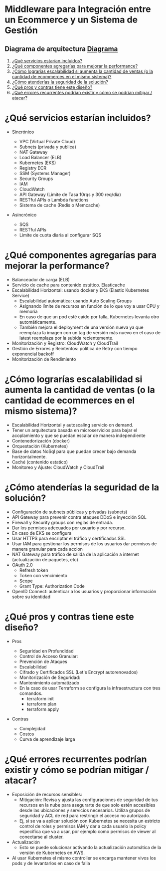 # Middleware para Integración entre un Ecommerce y un Sistema de Gestión

## Diagrama de arquitectura [Diagrama](https://excalidraw.com/#json=lEjw6OErLDx2qV5T-yX9T,qrIQOvGP390hcqhKix_MUQ)



1. [¿Qué servicios estarían incluidos?](#qué-servicios-estarían-incluidos)
2. [¿Qué componentes agregarías para mejorar la performance?](#qué-componentes-agregarías-para-mejorar-la-performance)
3. [¿Cómo lograrías escalabilidad si aumenta la cantidad de ventas (o la cantidad de ecommerces en el mismo sistema)?](#cómo-lograrías-escalabilidad-si-aumenta-la-cantidad-de-ventas-o-la-cantidad-de-ecommerces-en-el-mismo-sistema)
4. [¿Cómo atenderías la seguridad de la solución?](#cómo-atenderías-la-seguridad-de-la-solución)
5. [¿Qué pros y contras tiene este diseño?](#qué-pros-y-contras-tiene-este-diseño)
6. [¿Qué errores recurrentes podrían existir y cómo se podrían mitigar / atacar?](#qué-errores-recurrentes-podrían-existir-y-cómo-se-podrían-mitigar--atacar)



# ¿Qué servicios estarían incluidos?

* Sincrónico
    * VPC (Virtual Private Cloud)
    * Subnets (privada y publica)
    * NAT Gateway
    * Load Balancer (ELB) 
    * Kubernetes (EKS) 
    * Registry ECR
    * SSM (Systems Manager)
    * Security Groups 
    * IAM 
    * CloudWatch
    * API Gateway (Limite de Tasa 10rqs y 300 req/día)
    * RESTful APIs o Lambda functions
    * Sistema de cache (Redis o Memcache)

* Asincrónico
    * SQS
    * RESTful APIs
    * Limite de cuota diaria al configurar SQS

# ¿Qué componentes agregarías para mejorar la performance?

* Balanceador de carga (ELB)
* Servicio de cache para contenido estático. Elasticache
* Escalabilidad Horizontal: usando docker y EKS (Elastic Kubernetes Service)
    - Escalabilidad automática: usando Auto Scaling Groups
    - Asignando límite de recursos en función de lo que voy a usar CPU y memoria
    - En caso de que un pod esté caído por falla, Kubernetes levanta otro automáticamente.
    - También mejora el deployment de una versión nueva ya que reemplaza la imagen con un tag de versión más nuevo en el caso de latest reemplaza por la subida recientemente.
* Monitorización y Registro: CloudWatch y CloudTrail
* Gestión de Errores y Reintentos: política de Retry con tiempo exponencial backoff 
* Monitorización de Rendimiento

# ¿Cómo lograrías escalabilidad si aumenta la cantidad de ventas (o la cantidad de ecommerces en el mismo sistema)?

* Escalabilidad Horizontal y autoscaling servicio on demand.
* Tener un arquitectura basada en microservicios para bajar el acoplamiento y que se puedan escalar de manera independiente
* Contenedorización (docker)
* Orquestación (Kubernetes)
* Base de datos NoSql para que puedan crecer bajo demanda horizontalmente.
*  Caché (contenido estatico)
* Monitoreo y Ajuste: CloudWatch y CloudTrail

# ¿Cómo atenderías la seguridad de la solución?

* Configuración de subnets públicas y privadas (subnets)
* API Gateway para prevenir contra ataques DDoS e inyección SQL
* Firewall y Security groups con reglas de entrada.
* Dar los permisos adecuados por usuario y por recurso. 
* En caso de EKS se configura 
* Usar HTTPS para encriptar el tráfico y certificados SSL
* Usar IAM para gestionar los permisos de los usuarios dar permisos de manera granular para cada accion
* NAT Gateway para tráfico de salida de la aplicación a internet (actualización de paquetes, etc)
* OAuth 2.0
    * Refresh token
    * Token con vencimiento
    * Scope
    * Grant Type: Authorization Code
* OpenID Connect: autenticar a los usuarios y proporcionar información sobre su identidad

# ¿Qué pros y contras tiene este diseño?

* Pros
    - Seguridad en Profundidad
    - Control de Acceso Granular:
    - Prevención de Ataques
    - Escalabilidad
    - Cifrado y Certificados SSL (Let's Encrypt autorenovados)
    - Monitorización de Seguridad:
    - Mantenimiento automatizado 
    - En la caso de usar Terraform se configura la infraestructura con tres comandos. 
      - terraform init
      - terraform plan
      - terraform apply

* Contras

    - Complejidad
    - Costos
    - Curva de aprendizaje larga

# ¿Qué errores recurrentes podrían existir y cómo se podrían mitigar / atacar?

* Exposición de recursos sensibles:
    - Mitigación: Revisa y ajusta las configuraciones de seguridad de tus recursos en la nube para asegurarte de que solo estén accesibles desde las ubicaciones y servicios necesarios. Utiliza grupos de seguridad y ACL de red para restringir el acceso no autorizado.
    - Ej, si se va a aplicar solución con Kubernetes se necesita un estricto control de roles y permisos IAM y dar a cada usuario la policy especifica que va a usar, por ejemplo como permisos de viewer al conectarse al cluster.
* Actualización
    - Esto se puede solucionar activando la actualización automática de la versión de Kubernetes en AWS.
* Al usar Kubernetes el mismo controller se encarga mantener vivos los pods y de levantarlos en caso de falla
